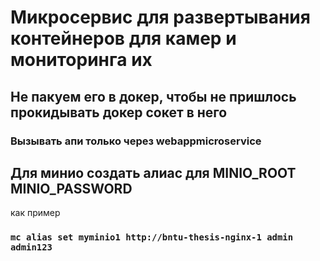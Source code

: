 # Микросервис для развертывания контейнеров для камер и мониторинга их

## Не пакуем его в докер, чтобы не пришлось прокидывать докер сокет в него

### Вызывать апи только через webappmicroservice

## Для минио создать алиас для MINIO_ROOT MINIO_PASSWORD
как пример
### ``mc alias set myminio1 http://bntu-thesis-nginx-1 admin admin123``